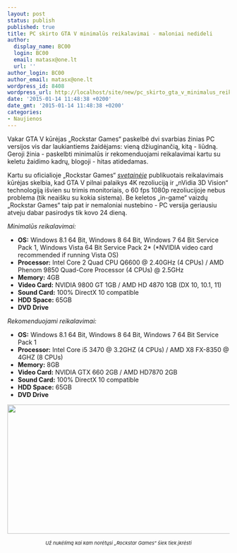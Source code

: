 ```yaml
---
layout: post
status: publish
published: true
title: PC skirto GTA V minimalūs reikalavimai - maloniai nedideli
author:
  display_name: BC00
  login: BC00
  email: matasx@one.lt
  url: ''
author_login: BC00
author_email: matasx@one.lt
wordpress_id: 8408
wordpress_url: http://localhost/site/new/pc_skirto_gta_v_minimalus_reikalavimai__maloniai_nedideli/
date: '2015-01-14 11:48:38 +0200'
date_gmt: '2015-01-14 11:48:38 +0200'
categories:
- Naujienos
---
```

<p>
	Vakar GTA V kūrėjas &bdquo;Rockstar Games&ldquo; paskelbė dvi svarbias žinias PC versijos vis dar laukiantiems žaidėjams: vieną džiuginančią, kitą - liūdną. Geroji žinia - paskelbti minimalūs ir rekomenduojami reikalavimai kartu su keletu žaidimo kadrų, blogoji - hitas atidedamas.</p>
<p>
	Kartu su oficialioje &bdquo;Rockstar Games&ldquo; <a href="http://www.rockstargames.com/newswire/article/52374/gtav-pc-new-release-date-first-screens-and-system-specs"><em>svetainėje</em></a> publikuotais reikalavimais kūrėjas skelbia, kad GTA V pilnai palaikys 4K rezoliuciją ir &bdquo;nVidia 3D Vision&ldquo; technologiją i&scaron;vien su trimis monitoriais, o 60 fps 1080p rezoliucijoje nebus problema (tik neai&scaron;ku su kokia sistema). Be keletos &bdquo;in-game&ldquo; vaizdų &bdquo;Rockstar Games&ldquo; taip pat ir nemaloniai nustebino - PC versija geriausiu atveju dabar pasirodys tik kovo 24 dieną.</p>
<p>
	<em>Minimalūs reikalavimai:</em></p>
<ul>
<li>
		<strong>OS:</strong> Windows 8.1 64 Bit, Windows 8 64 Bit, Windows 7 64 Bit Service Pack 1, Windows Vista 64 Bit Service Pack 2* (*NVIDIA video card recommended if running Vista OS)</li>
<li>
		<strong>Processor:</strong> Intel Core 2 Quad CPU Q6600 @ 2.40GHz (4 CPUs) / AMD Phenom 9850 Quad-Core Processor (4 CPUs) @ 2.5GHz</li>
<li>
		<strong>Memory:</strong> 4GB</li>
<li>
		<strong>Video Card:</strong> NVIDIA 9800 GT 1GB / AMD HD 4870 1GB (DX 10, 10.1, 11)</li>
<li>
		<strong>Sound Card:</strong> 100% DirectX 10 compatible</li>
<li>
		<strong>HDD Space:</strong> 65GB</li>
<li>
		<strong>DVD Drive</strong></li>
</ul>
<p>
	<em>Rekomenduojami reikalavimai:</em></p>
<ul>
<li>
		<strong>OS:</strong> Windows 8.1 64 Bit, Windows 8 64 Bit, Windows 7 64 Bit Service Pack 1</li>
<li>
		<strong>Processor:</strong> Intel Core i5 3470 @ 3.2GHZ (4 CPUs) / AMD X8 FX-8350 @ 4GHZ (8 CPUs)</li>
<li>
		<strong>Memory:</strong> 8GB</li>
<li>
		<strong>Video Card:</strong> NVIDIA GTX 660 2GB / AMD HD7870 2GB</li>
<li>
		<strong>Sound Card:</strong> 100% DirectX 10 compatible</li>
<li>
		<strong>HDD Space:</strong> 65GB</li>
<li>
		<strong>DVD Drive</strong></li>
</ul>
<p>
	<strong><img alt="" src="http://technews.lt/userfiles/actual_1421160666.jpg" style="width: 520px; height: 293px;" /></strong></p>
<p style="text-align: center;">
	<span style="font-size:11px;"><em>Už nukėlimą kai kam norėtųsi &bdquo;Rockstar Games&ldquo; &scaron;iek tiek įkrėsti </em></span></p>
